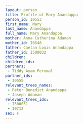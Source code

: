 ```yaml
---
layout: person
title: Profile of Mary Anandappa
person_id: I0553
first_name: Mary
last_name: Anandappa
full_name: Mary Anandappa
mother: Anna Catherina Adaman
mother_id: I0548
father: Caetan Louis Anandappa
father_id: I500032
children:
children_ids:
partners:
 - Tiddy Ayam Perumal
partner_ids:
 - I0559
relevant_trees_names:
 - Peter Benedict Anandappa
 - Joseph Adaman
relevant_trees_ids:
 - I500031
 - I0712
sex: F
---
```


